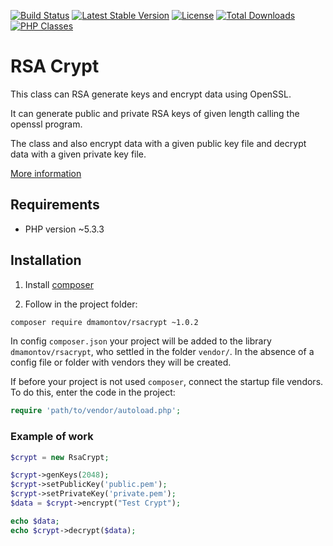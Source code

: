 [![Build Status](https://travis-ci.org/dmamontov/rsacrypt.svg?branch=master)](https://travis-ci.org/dmamontov/rsacrypt)
[![Latest Stable Version](https://poser.pugx.org/dmamontov/rsacrypt/v/stable.svg)](https://packagist.org/packages/dmamontov/rsacrypt)
[![License](https://poser.pugx.org/dmamontov/rsacrypt/license.svg)](https://packagist.org/packages/dmamontov/rsacrypt)
[![Total Downloads](https://poser.pugx.org/dmamontov/rsacrypt/downloads)](https://packagist.org/packages/dmamontov/rsacrypt)
[![PHP Classes](https://img.shields.io/badge/php-classes-blue.svg)](http://www.phpclasses.org/package/9206-PHP-Generate-RSA-keys-and-encrypt-data-using-OpenSSL.html)

RSA Crypt
=========

This class can RSA generate keys and encrypt data using OpenSSL.

It can generate public and private RSA keys of given length calling the openssl program.

The class and also encrypt data with a given public key file and decrypt data with a given private key file.

[More information](http://dmamontov.github.io/rsacrypt)

## Requirements
* PHP version ~5.3.3

## Installation

1) Install [composer](https://getcomposer.org/download/)

2) Follow in the project folder:
```bash
composer require dmamontov/rsacrypt ~1.0.2
```

In config `composer.json` your project will be added to the library `dmamontov/rsacrypt`, who settled in the folder `vendor/`. In the absence of a config file or folder with vendors they will be created.

If before your project is not used `composer`, connect the startup file vendors. To do this, enter the code in the project:
```php
require 'path/to/vendor/autoload.php';
```

### Example of work
```php
$crypt = new RsaCrypt;

$crypt->genKeys(2048);
$crypt->setPublicKey('public.pem');
$crypt->setPrivateKey('private.pem');
$data = $crypt->encrypt("Test Crypt");

echo $data;
echo $crypt->decrypt($data);
```

